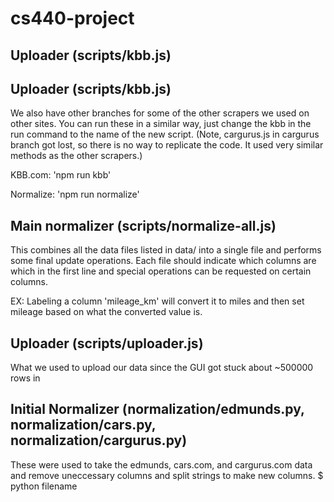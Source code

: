 # cs440-project

## Uploader (scripts/kbb.js)


## Uploader (scripts/kbb.js)
We also have other branches for some of the other scrapers we used on other sites. You can run these in a similar way, just change the kbb in the run command to the name of the new script. (Note, cargurus.js in cargurus branch got lost, so there is no way to replicate the code. It used very similar methods as the other scrapers.)

KBB.com:  'npm run kbb'

Normalize:  'npm run normalize'

## Main normalizer (scripts/normalize-all.js)
This combines all the data files listed in data/ into a single file and performs some final update operations. 
Each file should indicate which columns are which in the first line and special operations can be requested on certain columns.

  EX: Labeling a column 'mileage_km' will convert it to miles and then set mileage based on what the converted value is. 
  
## Uploader (scripts/uploader.js)
What we used to upload our data since the GUI got stuck about ~500000 rows in

## Initial Normalizer (normalization/edmunds.py, normalization/cars.py, normalization/cargurus.py)
These were used to take the edmunds, cars.com, and cargurus.com data and remove uneccessary columns and split strings to make new columns.
$ python filename

